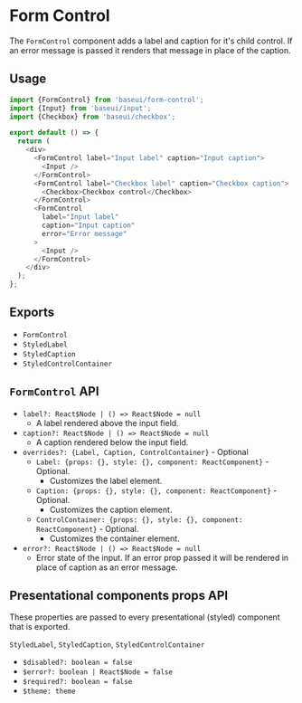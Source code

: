 # Form Control

The `FormControl` component adds a label and caption for it's child control. If an error message is passed it renders that message in place of the caption.

## Usage

```javascript
import {FormControl} from 'baseui/form-control';
import {Input} from 'baseui/input';
import {Checkbox} from 'baseui/checkbox';

export default () => {
  return (
    <div>
      <FormControl label="Input label" caption="Input caption">
        <Input />
      </FormControl>
      <FormControl label="Checkbox label" caption="Checkbox caption">
        <Checkbox>Checkbox control</Checkbox>
      </FormControl>
      <FormControl
        label="Input label"
        caption="Input caption"
        error="Error message"
      >
        <Input />
      </FormControl>
    </div>
  );
};
```

## Exports

* `FormControl`
* `StyledLabel`
* `StyledCaption`
* `StyledControlContainer`

## `FormControl` API

* `label?: React$Node | () => React$Node = null`
  * A label rendered above the input field.
* `caption?: React$Node | () => React$Node = null`
  * A caption rendered below the input field.
* `overrides?: {Label, Caption, ControlContainer}` - Optional
  * `Label: {props: {}, style: {}, component: ReactComponent}` - Optional.
    * Customizes the label element.
  * `Caption: {props: {}, style: {}, component: ReactComponent}` - Optional.
    * Customizes the caption element.
  * `ControlContainer: {props: {}, style: {}, component: ReactComponent}` - Optional.
    * Customizes the container element.
* `error?: React$Node | () => React$Node = null`
  * Error state of the input. If an error prop passed it will be rendered in place of caption as an error message.

## Presentational components props API

These properties are passed to every presentational (styled) component that is exported.

`StyledLabel`, `StyledCaption`, `StyledControlContainer`

* `$disabled?: boolean = false`
* `$error?: boolean | React$Node = false`
* `$required?: boolean = false`
* `$theme: theme`
